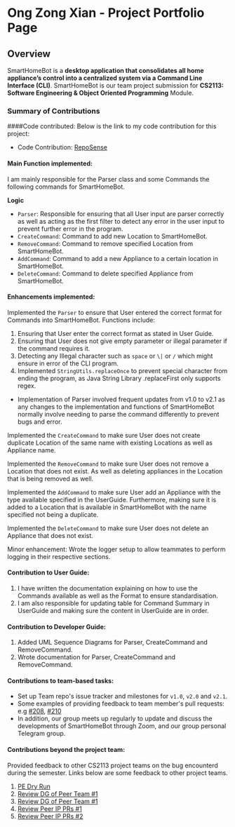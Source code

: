 # Ong Zong Xian - Project Portfolio Page

## Overview
SmartHomeBot is a **desktop application that consolidates all home appliance’s control into a 
centralized system via a Command Line Interface (CLI)**. SmartHomeBot is our team project submission for 
**CS2113: Software Engineering & Object Oriented Programming** Module. 

### Summary of Contributions
####Code contributed:
Below is the link to my code contribution for this project: 
* Code Contribution: [RepoSense](https://nus-cs2113-ay2021s1.github.io/tp-dashboard/#breakdown=true&search=zongxian-ctrl&sort=groupTitle&sortWithin=title&since=2020-09-27&timeframe=commit&mergegroup=&groupSelect=groupByRepos&checkedFileTypes=docs~functional-code~test-code~other)

#### Main Function implemented:
I am mainly responsible for the Parser class and some Commands the following commands for SmartHomeBot. 

**Logic**
* `Parser`: Responsible for ensuring that all User input are parser correctly as well as acting 
as the first filter to detect any error in the user input to prevent further error in the program. 
* `CreateCommand`: Command to add new Location to SmartHomeBot.
* `RemoveCommand`: Command to remove specified Location from SmartHomeBot.
* `AddCommand`: Command to add a new Appliance to a certain location in SmartHomeBot.
* `DeleteCommand`: Command to delete specified Appliance from SmartHomeBot.

#### Enhancements implemented:

Implemented the `Parser` to ensure that User entered the correct format for Commands into SmartHomeBot.
Functions include:  
1. Ensuring that User enter the correct format as stated in User Guide.
2. Ensuring that User does not give empty parameter or illegal parameter if the command requires it. 
3. Detecting any Illegal character such as `space` or `\|` or `/` which might ensure in error of the CLI program. 
4. Implemented `StringUtils.replaceOnce` to prevent special character from ending the program, as Java String Library .replaceFirst 
only supports regex.
* Implementation of Parser involved frequent updates from v1.0 to v2.1 as any changes to the implementation and functions
of SmartHomeBot normally involve needing to parse the command differently to prevent bugs and error.

Implemented the `CreateCommand` to make sure User does not create duplicate Location of the same name with existing Locations
as well as Appliance name. 

Implemented the `RemoveCommand` to make sure User does not remove a Location that does not exist. 
As well as deleting appliances in the Location that is being removed as well. 

Implemented the `AddCommand` to make sure User add an Appliance with the type available specified in the UserGuide. 
Furthermore, making sure it is added to a Location that is available in SmartHomeBot with the name specified not being a duplicate.

Implemented the `DeleteCommand` to make sure User does not delete an Appliance that does not exist.

Minor enhancement: Wrote the logger setup to allow teammates to perform logging in their respective sections. 

#### Contribution to User Guide:

1. I have written the documentation explaining on how to use the Commands available as well as the Format to ensure standardisation.
2. I am also responsible for updating table for Command Summary in UserGuide and making sure the content in UserGuide are in order.

#### Contribution to Developer Guide:
1. Added UML Sequence Diagrams for Parser, CreateCommand and RemoveCommand.
2. Wrote documentation for Parser, CreateCommand and RemoveCommand. 

#### Contributions to team-based tasks: 
* Set up Team repo's issue tracker and milestones for `v1.0`, `v2.0` and `v2.1`. 
* Some examples of providing feedback to team member's pull requests: e.g [#208](https://github.com/AY2021S1-CS2113-T14-1/tp/pull/208), [#210](https://github.com/AY2021S1-CS2113-T14-1/tp/pull/210) 
* In addition, our group meets up regularly to update and discuss the developments of SmartHomeBot
through Zoom, and our group personal Telegram group. 

#### Contributions beyond the project team: 
Provided feedback to other CS2113 project teams on the bug encounterd during the semester. 
Links below are some feedback to other project teams.

1. [PE Dry Run](https://github.com/zongxian-ctrl/ped/issues)
2. [Review DG of Peer Team #1](https://github.com/nus-cs2113-AY2021S1/tp/pull/131)
3. [Review DG of Peer Team #1](https://github.com/nus-cs2113-AY2021S1/tp/pull/4)
4. [Review Peer IP PRs #1](https://github.com/nus-cs2113-AY2021S1/ip/pull/28)
5. [Review Peer IP PRs #2](https://github.com/nus-cs2113-AY2021S1/ip/pull/151)
